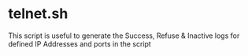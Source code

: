 # telnet.sh
This script is useful to generate the Success, Refuse & Inactive logs for defined IP Addresses and ports in the script
